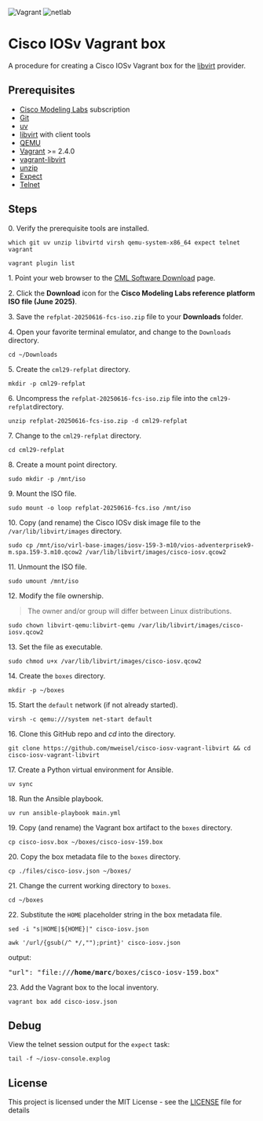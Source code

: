 ![Vagrant](https://img.shields.io/badge/vagrant%20-%231563FF.svg?&style=for-the-badge&logo=vagrant&logoColor=white) ![netlab](https://img.shields.io/badge/netlab-d26400?style=for-the-badge)

# Cisco IOSv Vagrant box

A procedure for creating a Cisco IOSv Vagrant box for the [libvirt](https://libvirt.org) provider.

## Prerequisites

- [Cisco Modeling Labs](https://www.cisco.com/site/us/en/learn/training-certifications/training/modeling-labs) subscription
- [Git](https://git-scm.com)
- [uv](https://docs.astral.sh/uv)
- [libvirt](https://libvirt.org) with client tools
- [QEMU](https://www.qemu.org)
- [Vagrant](https://developer.hashicorp.com/vagrant) >= 2.4.0
- [vagrant-libvirt](https://vagrant-libvirt.github.io/vagrant-libvirt)
- [unzip](https://linux.die.net/man/1/unzip)
- [Expect](https://en.wikipedia.org/wiki/Expect)
- [Telnet](https://en.wikipedia.org/wiki/Telnet)

## Steps

0\. Verify the prerequisite tools are installed.

```
which git uv unzip libvirtd virsh qemu-system-x86_64 expect telnet vagrant
```

```
vagrant plugin list
```

1\. Point your web browser to the [CML Software Download](https://software.cisco.com/download/home/286193282/type/286326381/release/2.9.0) page.

2\. Click the **Download** icon for the **Cisco Modeling Labs reference platform ISO file (June 2025)**.

3\. Save the `refplat-20250616-fcs-iso.zip` file to your **Downloads** folder.

4\. Open your favorite terminal emulator, and change to the `Downloads` directory.

```
cd ~/Downloads
```

5\. Create the `cml29-refplat` directory.

```
mkdir -p cml29-refplat
```

6\. Uncompress the `refplat-20250616-fcs-iso.zip` file into the `cml29-refplat`directory.

```
unzip refplat-20250616-fcs-iso.zip -d cml29-refplat
```

7\. Change to the `cml29-refplat` directory.

```
cd cml29-refplat
```

8\. Create a mount point directory.

```
sudo mkdir -p /mnt/iso
```

9\. Mount the ISO file.

```
sudo mount -o loop refplat-20250616-fcs.iso /mnt/iso
```

10\. Copy (and rename) the Cisco IOSv disk image file to the `/var/lib/libvirt/images` directory.

```
sudo cp /mnt/iso/virl-base-images/iosv-159-3-m10/vios-adventerprisek9-m.spa.159-3.m10.qcow2 /var/lib/libvirt/images/cisco-iosv.qcow2
```

11\. Unmount the ISO file.

```
sudo umount /mnt/iso
```

12\. Modify the file ownership.

> The owner and/or group will differ between Linux distributions.

```
sudo chown libvirt-qemu:libvirt-qemu /var/lib/libvirt/images/cisco-iosv.qcow2
```

13\. Set the file as executable.

```
sudo chmod u+x /var/lib/libvirt/images/cisco-iosv.qcow2
```

14\. Create the `boxes` directory.

```
mkdir -p ~/boxes
```

15\. Start the `default` network (if not already started).

```
virsh -c qemu:///system net-start default
```

16\. Clone this GitHub repo and _cd_ into the directory.

```
git clone https://github.com/mweisel/cisco-iosv-vagrant-libvirt && cd cisco-iosv-vagrant-libvirt
```

17\. Create a Python virtual environment for Ansible.

```
uv sync
```

18\. Run the Ansible playbook.

```
uv run ansible-playbook main.yml
```

19\. Copy (and rename) the Vagrant box artifact to the `boxes` directory.

```
cp cisco-iosv.box ~/boxes/cisco-iosv-159.box
```

20\. Copy the box metadata file to the `boxes` directory.

```
cp ./files/cisco-iosv.json ~/boxes/
```

21\. Change the current working directory to `boxes`.

```
cd ~/boxes
```

22\. Substitute the `HOME` placeholder string in the box metadata file.

```
sed -i "s|HOME|${HOME}|" cisco-iosv.json
```

```
awk '/url/{gsub(/^ */,"");print}' cisco-iosv.json
```

output:

<pre>
"url": "file://<b>/home/marc</b>/boxes/cisco-iosv-159.box"
</pre>

23\. Add the Vagrant box to the local inventory.

```
vagrant box add cisco-iosv.json
```

## Debug

View the telnet session output for the `expect` task:

```
tail -f ~/iosv-console.explog
```

## License

This project is licensed under the MIT License - see the [LICENSE](LICENSE) file for details
